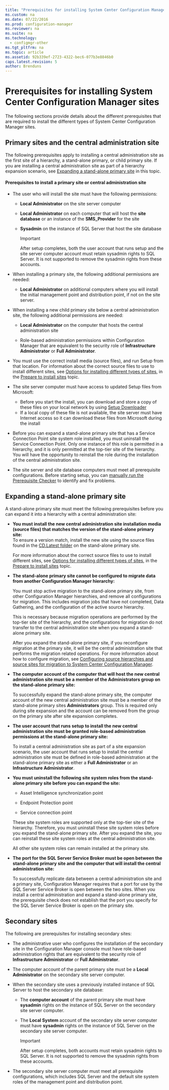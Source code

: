 ```yaml
---
title: "Prerequisites for installing System Center Configuration Manager sites"
ms.custom: na
ms.date: 07/22/2016
ms.prod: configuration-manager
ms.reviewer: na
ms.suite: na
ms.technology:
  - configmgr-other
ms.tgt_pltfrm: na
ms.topic: article
ms.assetid: 92b339ef-2723-4322-bec6-077b3e8846b0
caps.latest.revision: 5
author: Brenduns
---
```

# Prerequisites for installing System Center Configuration Manager sites

The following sections provide details about the different prerequisites that are required to install the different types of System Center Configuration Manager sites.



## Primary sites and the central administration site
The following prerequisites apply to installing a central administration site as the first site of a hierarchy, a stand-alone primary, or child primary site. If you are installing a central administration site as part of a hierarchy expansion scenario, see [Expanding a stand-alone primary site](../../../../core/servers/deploy/install/prerequisites-for-installing-sites.md#bkmk_expand
) in this topic.

####  <a name="bkmk_PrereqPri"></a> Prerequisites to install a primary site or central administration site  

-   The user who will install the site must have the following permissions:  

    -   **Local Administrator** on the site server computer  

    -   **Local Administrator** on each computer that will host the **site database** or an instance of the **SMS_Provider** for the site  

    -   **Sysadmin** on the instance of SQL Server that host the site database  

        > [!IMPORTANT]  
        >  After setup completes, both the user account that runs setup and the site server computer account must retain sysadmin rights to SQL Server. It is not supported to remove the sysadmin rights from these accounts.  

-   When installing a primary site, the following additional permissions are needed:  
    -  **Local Administrator** on additional computers where you will install the initial management point and distribution point, if not on the site server.  

-   When installing a new child primary site below a central administration site, the following additional permissions are needed:  

    -   **Local Administrator** on the computer that hosts the central administration site  

    -   Role-based administration permissions within Configuration Manager that are equivalent to the security role of **Infrastructure Administrator** or **Full Administrator**.  

-   You must use the correct install media (source files), and run Setup from that location. For information about the correct source files to use to install different sites, see [Options for installing different types of sites](../../../../core/servers/deploy/install/prepare-to-install-sites.md#bkmk_options), in the [Prepare to install sites](../../../../core/servers/deploy/install/prepare-to-install-sites.md) topic.

-   The site server computer must have access to updated Setup files from Microsoft:
    -  Before you start the install, you can download and store a copy of these files on your local network by using [Setup Downloader](../../../../core/servers/deploy/install/setup-downloader.md)
    -  If a local copy of these file is not available, the site server must have Internet access so it can download these files from Microsoft during the install

  - Before you can expand a stand-alone primary site that has a Service Connection Point site system role installed, you must uninstall the Service Connection Point. Only one instance of this role is permitted in a hierarchy, and it is only permitted at the top-tier site of the hierarchy. You will have the opportunity to reinstall the role during the installation of the central administration site.
  - The site server and site database computers must meet all prerequisite configurations. Before starting setup, you can [manually run the Prerequisite Checker](../../../../core/servers/deploy/install/prerequisite-checker.md) to identify and fix problems.  


## <a name="bkmk_expand"></a> Expanding a stand-alone primary site
A stand-alone primary site must meet the following prerequisites before you can expand it into a hierarchy with a central administration site:


-   **You must install the new central administration site installation media (source files) that matches the version of the stand-alone primary site:**  
     To ensure a version match, install the new site using the source files found in the [CD.Latest folder](../../../../core/servers/manage/the-cd.latest-folder.md) on the stand-alone primary site.

     For more information about the correct source files to use to install different sites, see [Options for installing different types of sites](../../../../core/servers/deploy/install/prepare-to-install-sites.md#bkmk_options), in the [Prepare to install sites](../../../../core/servers/deploy/install/prepare-to-install-sites.md) topic.


-   **The stand-alone primary site cannot be configured to migrate data from another Configuration Manager hierarchy:**  

     You must stop active migration to the stand-alone primary site, from other Configuration Manager hierarchies, and remove all configurations for migration. This includes migration jobs that have not completed, Data Gathering, and the configuration of the active source hierarchy.  

     This is necessary because migration operations are performed by the top-tier site of the hierarchy, and the configurations for migration do not transfer to the central administration site when you expand a stand-alone primary site.  

     After you expand the stand-alone primary site, if you reconfigure migration at the primary site, it will be the central administration site that performs the migration related operations. For more information about how to configure migration, see [Configuring source hierarchies and source sites for migration to System Center Configuration Manager](../../../../core/migration/configuring-source-hierarchies-and-source-sites-for-migration.md).  

-   **The computer account of the computer that will host the new central administration site must be a member of the Administrators group on the stand-alone primary site:**  

     To successfully expand the stand-alone primary site, the computer account of the new central administration site must be a member of the stand-alone primary sites **Administrators** group. This is required only during site expansion and the account can be removed from the group on the primary site after site expansion completes.  

-   **The user account that runs setup to install the new central administration site must be granted role-based administration permissions at the stand-alone primary site:**  

     To install a central administration site as part of a site expansion scenario, the user account that runs setup to install the central administration site must be defined in role-based administration at the stand-alone primary site as either a **Full Administrator** or an **Infrastructure Administrator**.  

-   **You must uninstall the following site system roles from the stand-alone primary site before you can expand the site:**  

    -   Asset Intelligence synchronization point  

    -   Endpoint Protection point  

    -   Service connection point  

     These site system roles are supported only at the top-tier site of the hierarchy. Therefore, you must uninstall these site system roles before you expand the stand-alone primary site. After you expand the site, you can reinstall these site system roles at the central administration site.  

    All other site system roles can remain installed at the primary site.  

-   **The port for the SQL Server Service Broker must be open between the stand-alone primary site and the computer that will install the central administration site:**  

     To successfully replicate data between a central administration site and a primary site, Configuration Manager requires that a port for use by the SQL Server Service Broker is open between the two sites. When you install a central administration and expand a stand-alone primary site, the prerequisite check does not establish that the port you specify for the SQL Server Service Broker is open on the primary site.  


## <a name="bkmk_secondary"></a> Secondary sites
The following are prerequisites for installing secondary sites:
-   The administrative user who configures the installation of the secondary site in the Configuration Manager console must have  role-based administration rights that are equivalent to the security role of **Infrastructure Administrator** or **Full Administrator**.  

-   The computer account of the parent primary site must be a **Local Administrator** on the secondary site server computer.  

-   When the secondary site uses a previously installed instance of SQL Server to host the secondary site database:  

    -   The **computer account** of the parent primary site must have **sysadmin** rights on the instance of SQL Server on the secondary site server computer.  

    -   The **Local System** account of the secondary site server computer must have **sysadmin** rights on the instance of SQL Server on the secondary site server computer.  

        > [!IMPORTANT]  
        >  After setup completes, both accounts must retain sysadmin rights to SQL Server. It is not supported to remove the sysadmin rights from these accounts.  

-   The secondary site server computer must meet all prerequisite configurations, which includes SQL Server and the default site system roles of the management point and distribution point.  

